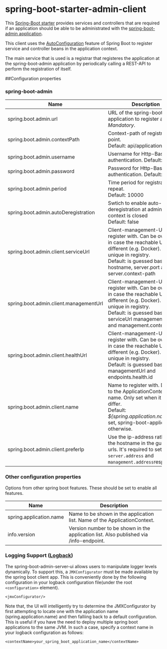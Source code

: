 spring-boot-starter-admin-client
================================

This [Spring-Boot starter](http://docs.spring.io/spring-boot/docs/current-SNAPSHOT/reference/htmlsingle/#using-boot-starter-poms "Spring Boot Reference Guide") provides services and controllers that are required if an application should be able to be administrated with the [spring-boot-admin application](https://github.com/codecentric/spring-boot-admin "GitHub project").

This client uses the [AutoConfiguration](http://docs.spring.io/spring-boot/docs/current-SNAPSHOT/reference/htmlsingle/#using-boot-auto-configuration "Spring Boot Reference Guide") feature of Spring Boot to register service and controller beans in the application context.

The main service that is used is a registrar that registeres the application at the spring-boot-admin application by periodically calling a REST-API to perform the registration of itself.

##Configuration properties
### spring-boot-admin
| Name                  | Description |
| --------------------- | ----------- |
| spring.boot.admin.url | URL of the spring-boot-admin application to register at.<br>_Mandatory_. | |
| spring.boot.admin.contextPath | Context-path of registration point.<br>Default: api/applications |
| spring.boot.admin.username | Username for Http-Basic authentication. Default: empty |
| spring.boot.admin.password | Password for Http-Basic authentication. Default: empty |
| spring.boot.admin.period | Time period for registration repeat.<br>Default: 10000 |
| spring.boot.admin.autoDeregistration | Swtich to enable auto-deregistration at admin when context is closed<br>Default: false |
| spring.boot.admin.client.serviceUrl | Client-management-URL to register with. Can be overriden in case the reachable URL is different (e.g. Docker). Must be unique in registry.<br>Default: is guessed based on hostname, server.port and server.context-path |
| spring.boot.admin.client.managementUrl | Client-management-URL to register with. Can be overriden in case the reachable URL is different (e.g. Docker). Must be unique in registry.<br>Default: is guessed based on serviceUrl management.port and management.context-path|
| spring.boot.admin.client.healthUrl | Client-management-URL to register with. Can be overriden in case the reachable URL is different (e.g. Docker). Must be unique in registry.<br>Default: is guessed based on managementUrl and endpoints.health.id |
| spring.boot.admin.client.name | Name to register with. Defaults to the ApplicationContexts name. Only set when it should differ.<br>Default: _${spring.application.name}_ if set, spring-boot-application otherwise. |
| spring.boot.admin.client.preferIp | Use the ip-address rather then the hostname in the guessed urls. It's required to set `server.address` and `management.address`respectively. |

### Other configuration properties
Options from other spring boot features. These should be set to enable all features.

| Name                    | Description |
| ----------------------- | ----------- |
| spring.application.name | Name to be shown in the application list. Name of the ApplicationContext. |
| info.version            | Version number to be shown in the application list. Also published via /info-endpoint.  |

### Logging Support ([Logback](http://logback.qos.ch/))
The spring-boot-admin-server-ui allows users to manipulate logger levels dynamically. To support this, a `JMXConfigurator` must be made available by the spring boot client app. This is conveniently done by the following configuration in your logback configuration file(under the root `<configuration>` element).
```
<jmxConfigurator/>
```
Note that, the UI will intelligently try to determine the JMXConfigurator by first attempting to locate one with the application name (spring.application.name) and then falliing back to a default configuration. This is useful if you have the need  to deploy multiple spring boot applications to the same JVM. In such a case, specify a context name in your logback configuration as follows:
```
<contextName>your_spring_boot_application_name</contextName>
```
